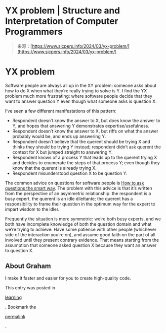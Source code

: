 <!--yml
category: 未分类
date: 2024-05-29 12:22:33
-->

# YX problem | Structure and Interpretation of Computer Programmers

> 来源：[https://www.sicpers.info/2024/03/yx-problem/](https://www.sicpers.info/2024/03/yx-problem/)

# YX problem

Software people are always all up in the XY problem: someone asks about how to do X when what they’re really trying to solve is Y. I find the YX problem much more frustrating: where software people decide that they want to answer question Y even though what someone asks is question X.

I’ve seen a few different manifestations of this pattern:

*   Respondent doesn’t know the answer to X, but does know the answer to Y, and hopes that answering Y demonstrates expertise/usefulness.
*   Respondent doesn’t know the answer to X, but riffs on what the answer probably would be, and ends up answering Y.
*   Respondent doesn’t believe that the querent should be trying X and thinks they should be trying Y instead; respondent didn’t ask querent the context for X but jumped straight to answering Y.
*   Respondent knows of a process Y that leads up to the querent trying X and decides to enumerate the steps of that process Y; even though they know that the querent is already trying X.
*   Respondent misunderstood question X to be question Y.

The common advice on questions for software people is [How to ask questions the smart way](http://catb.org/~esr/faqs/smart-questions.html). The problem with this advice is that it’s written from the perspective of an asymmetric relationship: the respondent is a busy expert, the querent is an idle dilettante; the querent has a responsibility to frame their question in the optimum way for the expert to impart wisdom to the idler.

Frequently the situation is more symmetric: we’re both busy experts, and we both have incomplete knowledge of both the question domain and what we’re trying to achieve. Have some patience with other people (whichever side of the interaction you’re on), and assume good faith on the part of all involved until they present contrary evidence. That means starting from the assumption that someone asked question X because they want an answer to question X.

## About Graham

I make it faster and easier for you to create high-quality code.

This entry was posted in

[learning](https://www.sicpers.info/category/learning/)

. Bookmark the

[permalink](https://www.sicpers.info/2024/03/yx-problem/ "Permalink to YX problem")

.